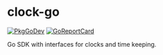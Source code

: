 clock-go
========

[![PkgGoDev](https://pkg.go.dev/badge/go.einride.tech/clock)](https://pkg.go.dev/go.einride.tech/clock) [![GoReportCard](https://goreportcard.com/badge/go.einride.tech/clock)](https://goreportcard.com/report/go.einride.tech/clock)

Go SDK with interfaces for clocks and time keeping.
